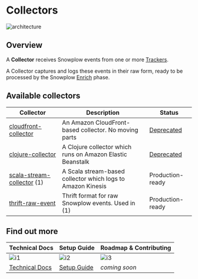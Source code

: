 # Collectors

![architecture][architecture-image]

## Overview

A **Collector** receives Snowplow events from one or more [Trackers][trackers].

A Collector captures and logs these events in their raw form, ready to be processed by the Snowplow [Enrich][enrich] phase.

## Available collectors

| Collector                         | Description                                                  | Status           |
|-----------------------------------|--------------------------------------------------------------|------------------|
| [cloudfront-collector][c1]       | An Amazon CloudFront-based collector. No moving parts        | [Deprecated](https://github.com/snowplow/snowplow/issues/4319) |
| [clojure-collector][c2]          | A Clojure collector which runs on Amazon Elastic Beanstalk   | [Deprecated](https://discourse.snowplowanalytics.com/t/deprecation-notice-clojure-collector-and-spark-enrich/3443) |
| [scala-stream-collector][c3] (1) | A Scala stream-based collector which logs to Amazon Kinesis  | Production-ready |
| [thrift-raw-event][c4]           | Thrift format for raw Snowplow events. Used in (1)           | Production-ready |

## Find out more

| Technical Docs              | Setup Guide           | Roadmap & Contributing               |         
|-----------------------------|-----------------------|--------------------------------------|
| ![i1][techdocs-image]      | ![i2][setup-image]   | ![i3][roadmap-image]                |
| [Technical Docs][techdocs] | [Setup Guide][setup] | _coming soon_                        |

[architecture-image]: https://d3i6fms1cm1j0i.cloudfront.net/github-wiki/images/snowplow-architecture-2-collectors.png
[trackers]: https://github.com/snowplow/snowplow/tree/master/1-trackers
[enrich]: https://github.com/snowplow/snowplow/tree/master/3-enrich
[c1]: https://github.com/snowplow-archive/cloudfront-collector
[c2]: https://github.com/snowplow-archive/clojure-collector
[c3]: https://github.com/snowplow/snowplow/tree/master/2-collectors/scala-stream-collector
[c4]: https://github.com/snowplow/snowplow/tree/master/2-collectors/thrift-raw-event
[setup]: https://github.com/snowplow/snowplow/wiki/setting-up-a-collector
[techdocs]: https://github.com/snowplow/snowplow/wiki/collectors
[wiki]: https://github.com/snowplow/snowplow/wiki
[techdocs-image]: https://d3i6fms1cm1j0i.cloudfront.net/github/images/techdocs.png
[setup-image]: https://d3i6fms1cm1j0i.cloudfront.net/github/images/setup.png
[roadmap-image]: https://d3i6fms1cm1j0i.cloudfront.net/github/images/roadmap.png
